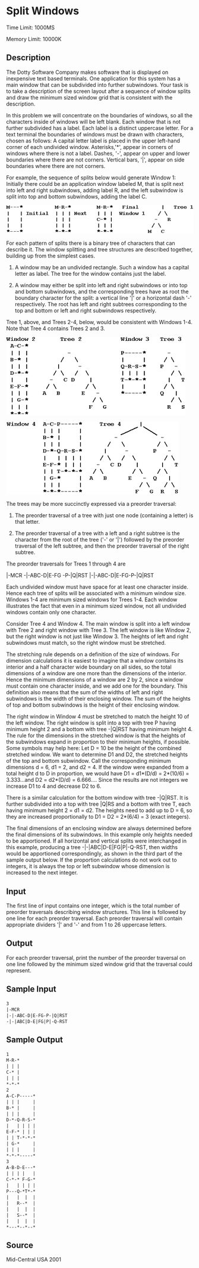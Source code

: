 # Split Windows

Time Limit: 1000MS

Memory Limit: 10000K


## Description

The Dotty Software Company makes software that is displayed on inexpensive text based terminals. One application for this system has a main window that can be subdivided into further subwindows. Your task is to take a description of the screen layout after a sequence of window splits and draw the minimum sized window grid that is consistent with the description.

In this problem we will concentrate on the boundaries of windows, so all the characters inside of windows will be left blank. Each window that is not further subdivided has a label. Each label is a distinct uppercase letter. For a text terminal the boundaries of windows must be drawn with characters, chosen as follows: A capital letter label is placed in the upper left-hand corner of each undivided window. Asterisks,'*', appear in corners of windows where there is not a label. Dashes, '-', appear on upper and lower boundaries where there are not corners. Vertical bars, '|', appear on side boundaries where there are not corners.

For example, the sequence of splits below would generate Window 1: Initially there could be an application window labeled M, that is split next into left and right subwindows, adding label R, and the left subwindow is split into top and bottom subwindows, adding the label C.

![](1108_1.gif)

For each pattern of splits there is a binary tree of characters that can describe it. The window splitting and tree structures are described together, building up from the simplest cases.

1. A window may be an undivided rectangle. Such a window has a capital letter as label. The tree for the window contains just the label.

2. A window may either be split into left and right subwindows or into top and bottom subwindows, and the corresponding trees have as root the boundary character for the split: a vertical line '|' or a horizontal dash '-' respectively. The root has left and right subtrees corresponding to the top and bottom or left and right subwindows respectively.

Tree 1, above, and Trees 2-4, below, would be consistent with Windows 1-4. Note that Tree 4 contains Trees 2 and 3.

![](1108_2.gif)

![](1108_3.gif)

The trees may be more succinctly expressed via a preorder traversal:

1. The preorder traversal of a tree with just one node (containing a letter) is that letter.

2. The preorder traversal of a tree with a left and a right subtree is the character from the root of the tree ('-' or '|') followed by the preorder traversal of the left subtree, and then the preorder traversal of the right subtree.

The preorder traversals for Trees 1 through 4 are

|-MCR -|-ABC-D|E-FG -P-|Q|RST |-|-ABC-D|E-FG-P-|Q|RST

Each undivided window must have space for at least one character inside. Hence each tree of splits will be associated with a minimum window size. Windows 1-4 are minimum sized windows for Trees 1-4. Each window illustrates the fact that even in a minimum sized window, not all undivided windows contain only one character.

Consider Tree 4 and Window 4. The main window is split into a left window with Tree 2 and right window with Tree 3. The left window is like Window 2, but the right window is not just like Window 3. The heights of left and right subwindows must match, so the right window must be stretched.

The stretching rule depends on a definition of the size of windows. For dimension calculations it is easiest to imagine that a window contains its interior and a half character wide boundary on all sides, so the total dimensions of a window are one more than the dimensions of the interior. Hence the minimum dimensions of a window are 2 by 2, since a window must contain one character inside, and we add one for the boundary. This definition also means that the sum of the widths of left and right subwindows is the width of their enclosing window. The sum of the heights of top and bottom subwindows is the height of their enclosing window.

The right window in Window 4 must be stretched to match the height 10 of the left window. The right window is split into a top with tree P having minimum height 2 and a bottom with tree -|Q|RST having minimum height 4. The rule for the dimensions in the stretched window is that the heights of the subwindows expand in proportion to their minimum heights, if possible. Some symbols may help here: Let D = 10 be the height of the combined stretched window. We want to determine D1 and D2, the stretched heights of the top and bottom subwindow. Call the corresponding minimum dimensions d = 6, d1 = 2, and d2 = 4. If the window were expanded from a total height d to D in proportion, we would have D1 = d1*(D/d) = 2*(10/6) = 3.333...and D2 = d2*(D/d) = 6.666.... Since the results are not integers we increase D1 to 4 and decrease D2 to 6.

There is a similar calculation for the bottom window with tree -|Q|RST. It is further subdivided into a top with tree |Q|RS and a bottom with tree T, each having minimum height 2 = d1 = d2. The heights need to add up to D = 6, so they are increased proportionally to D1 = D2 = 2*(6/4) = 3 (exact integers).

The final dimensions of an enclosing window are always determined before the final dimensions of its subwindows. In this example only heights needed to be apportioned. If all horizontal and vertical splits were interchanged in this example, producing a tree -|-|ABC|D-E|FG|P|-Q-RST, then widths would be apportioned correspondingly, as shown in the third part of the sample output below. If the proportion calculations do not work out to integers, it is always the top or left subwindow whose dimension is increased to the next integer.


## Input

The first line of input contains one integer, which is the total number of preorder traversals describing window structures. This line is followed by one line for each preorder traversal. Each preorder traversal will contain appropriate dividers '|' and '-' and from 1 to 26 uppercase letters.


## Output

For each preorder traversal, print the number of the preorder traversal on one line followed by the minimum sized window grid that the traversal could represent.


## Sample Input

```
3
|-MCR
|-|-ABC-D|E-FG-P-|Q|RST
-|-|ABC|D-E|FG|P|-Q-RST
```


## Sample Output

```
1
M-R-*
| | |
C-* |
| | |
*-*-*
2
A-C-P-----*
| | |     |
B-* |     |
| | |     |
D-*-Q-R-S-*
|   | | | |
E-F-* | | |
| | T-*-*-*
| G-*     |
| | |     |
*-*-*-----*
3
A-B-D-E---*
| | | |   |
C-*-* F-G-*
|   | | | |
P---Q-*T*-*
|   |  |  |
|   R--*  |
|   |  |  |
|   S--*  |
|   |  |  |
*---*--*--*
```


## Source

Mid-Central USA 2001
